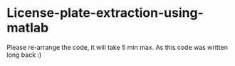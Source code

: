 # License-plate-extraction-using-matlab

Please re-arrange the code, it will take 5 min max. As this code was written long back :)

